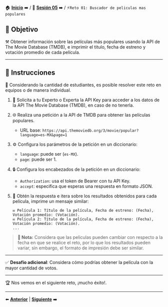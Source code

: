 🏠 [**Inicio**](../../Readme.md) ➡️ / 📖 [**Sesión 05**](../Readme.md) ➡️ / ⚡`Reto 01: Buscador de peliculas mas populares`

## 🎯 Objetivo

⚒️ Obtener información sobre las películas más populares usando la API de The Movie Database (TMDB), e imprimir el titulo, fecha de estreno y votación promedio de cada película.

---

## 📝 Instrucciones

👥 Considerando la cantidad de estudiantes, es posible resolver este reto en equipos o de manera individual.

1. 🔑 Solicita a tu Experto o Experta la API Key para acceder a los datos de la API The Movie Database (TMDB), en caso de no tenerla.

2. 🌐 Realiza una petición a la API de TMDB para obtener las películas populares.
   - URL base: `https://api.themoviedb.org/3/movie/popular?language=es-MX&page=1`

3. ⚙️ Configura los parámetros de la petición en un diccionario:
   - `language`: puede ser (`es-MX`).
   - `page`: puede ser 1.

4. 🔒 Configura los encabezados de la petición en un diccionario:
   - `Authorization`: usa el token de Bearer con tu API Key.
   - `accept`: especifica que esperas una respuesta en formato JSON.

5. 🔄 Obtén la respuesta e itera sobre los resultados obtenidos para cada película, imprime un mensaje similar:
   ```plaintext
   ✉️ Película 1: Título de la película, Fecha de estreno: (Fecha), Votación promedio: (Votación).
   ✉️ Película 2: Título de la película, Fecha de estreno: (Fecha), Votación promedio: (Votación).
   ...
   ```

> **📝 Nota:** Considera que las peliculas pueden cambiar con respecto a la fecha en que se realice el reto, por lo que los resultados pueden variar, sin embargo, el formato de impresión debe ser similar.

---

✅ **Desafío adicional**: Considera cómo podrías obtener la película con la mayor cantidad de votos.

---

🏆 Nos vemos en el siguiente reto, ¡mucho éxito!.

---

⬅️ [**Anterior**](../Readme.md) | [**Siguiente**](../Ejemplo-02/Readme.md) ➡️